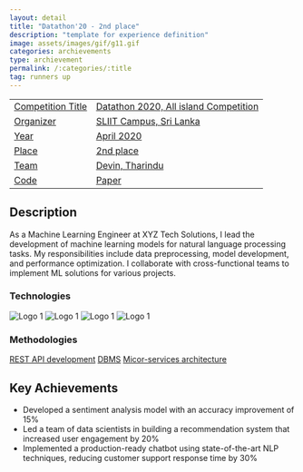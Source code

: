 ```yaml
---
layout: detail
title: "Datathon'20 - 2nd place"
description: "template for experience definition"
image: assets/images/gif/g11.gif
categories: archievements
type: archievement
permalink: /:categories/:title
tag: runners up
---
```


<div id="main">
	<section id="one">
        <div class="inner no-padding" >
            <div class="table-container">
            <table>
                <tr>
                    <td class="first-column"><a href="#" class="button special small disable">Competition Title</a></td>
                    <td class="second-column"><a href="#" class="button small disable">Datathon 2020, All island Competition</a></td>
                </tr>
                <tr>
                    <td class="first-column"><a href="#" class="button special small disable">Organizer</a></td>
                    <td class="second-column"><a href="#" class="button small disable">SLIIT Campus, Sri Lanka</a></td>
                </tr>
                <tr>
                    <td class="first-column"><a href="#" class="button special small disable">Year</a></td>
                    <td class="second-column"><a href="#" class="button small disable">April 2020</a></td>
                </tr>
                <tr>
                    <td class="first-column"><a href="#" class="button special small disable">Place</a></td>
                    <td class="second-column"><a href="#" class="button small disable">2nd place</a></td>
                </tr>
                <tr>
                    <td class="first-column"><a href="#" class="button special small disable">Team</a></td>
                    <td class="second-column"><a href="#" class="button small disable">Devin, Tharindu</a></td>
                </tr>
                <tr>
                    <td class="first-column"><a href="https://github.com/BoTZ-TND/Datathon-1.0" class="button special small"><i class="fab fa-github"></i>Code</a></td>
                    <td class="second-column"><a href="#" class="button special small disable"><i class="fa-solid fa-file-pdf"></i>Paper</a></td>
                </tr>
            </table>
            </div>
        </div>
    </section>
	<section id='second'>
		<div class="inner no-padding">
			<div>
				<h2>Description</h2>
				<p> As a Machine Learning Engineer at XYZ Tech Solutions, I lead the development of machine learning models for natural language processing tasks. My responsibilities include data preprocessing, model development, and performance optimization. I collaborate with cross-functional teams to implement ML solutions for various projects.</p>
			</div>
			<div class="row">
				<div class="6u 12u$(small)">
					<h3>Technologies</h3>
					<div class='logos-container'>
						<img src="{% link assets/images/logos/python.png %}" alt="Logo 1" class="logos">
						<img src="{% link assets/images/logos/django.png %}" alt="Logo 1" class="logos">
						<img src="{% link assets/images/logos/keras.png %}" alt="Logo 1" class="logos">
						<img src="{% link assets/images/logos/tensorflow.png %}" alt="Logo 1" class="logos">
					</div>
				</div>
				<div class="6u$ 12u$(small) ">
					<h3>Methodologies</h3>
					<p>
                        <a href="#" class="button small disable">REST API development</a>
                        <a href="#" class="button small disable">DBMS</a>
                        <a href="#" class="button small disable">Micor-services architecture</a>
                    </p>
				</div>
			</div>
		</div>
	</section>
	<section id='third'>
		<div class="inner no-padding">
			<div>
				<h2>Key Achievements</h2>
                <ul class='fa-ul'>
                    <li><i class="fa-li fa fa-check-square"></i>Developed a sentiment analysis model with an accuracy improvement of 15%</li>
                    <li><i class="fa-li fa fa-check-square"></i>Led a team of data scientists in building a recommendation system that increased user engagement by 20%</li>
                    <li><i class="fa-li fa fa-check-square"></i>Implemented a production-ready chatbot using state-of-the-art NLP techniques, reducing customer support response time by 30%</li>
                </ul>
			</div>
		</div>
	</section>
</div>
